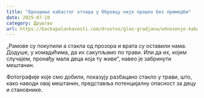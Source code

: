 ```yaml
---
title: "Одношење кабастог отпада у Обровцу није прошло без примедби"
date: 2025-07-10
category: Друштво
url: https://backapalankavesti.com/drustvo/glas-gradjana/odnosenje-kabastog-otpada-u-obrovcu-nije-proslo-bez-primedbi/
---
```


„Рамове су покупили а стакла од прозора и врата су оставили нама. Додуше, у комадићима, да их сакупљамо по трави. Или да их, којим случајем, пронађу мала деца која ту живе“, навео је забринути мештанин.

Фотографије које смо добили, показују разбацано стакло у трави, што, како наводи овај мештанин, представља потенцијалну опасност за децу и становнике.
